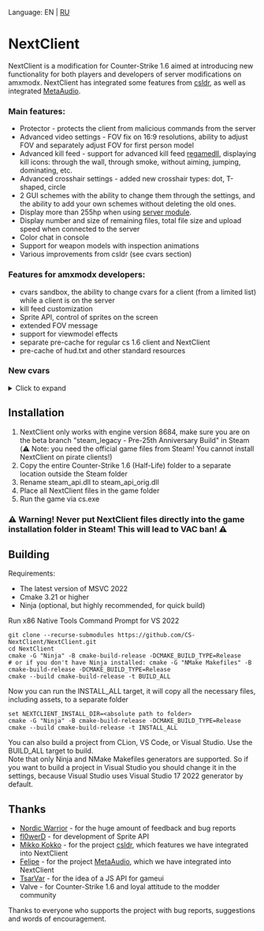 Language: EN | [RU](https://github.com/CS-NextClient/NextClient/blob/main/README.ru.md)

NextClient
==========

NextClient is a modification for Counter-Strike 1.6 aimed at introducing new functionality for both players and developers of server modifications on amxmodx.
NextClient has integrated some features from [csldr](https://github.com/mikkokko/csldr), as well as integrated [MetaAudio](https://github.com/LAGonauta/MetaAudio).

### Main features:
 - Protector - protects the client from malicious commands from the server
 - Advanced video settings - FOV fix on 16:9 resolutions, ability to adjust FOV and separately adjust FOV for first person model
 - Advanced kill feed - support for advanced kill feed [regamedll](https://github.com/s1lentq/ReGameDLL_CS/pull/858), displaying kill icons: through the wall, through smoke, without aiming, jumping, dominating, etc.
 - Advanced crosshair settings - added new crosshair types: dot, T-shaped, circle
 - 2 GUI schemes with the ability to change them through the settings, and the ability to add your own schemes without deleting the old ones.
 - Display more than 255hp when using [server module](https://github.com/CS-NextClient/NextClientServerApi).
 - Display number and size of remaining files, total file size and upload speed when connected to the server
 - Color chat in console
 - Support for weapon models with inspection animations
 - Various improvements from csldr (see cvars section)

### Features for amxmodx developers:
 - cvars sandbox, the ability to change cvars for a client (from a limited list) while a client is on the server
 - kill feed customization
 - Sprite API, control of sprites on the screen
 - extended FOV message
 - support for viewmodel effects
 - separate pre-cache for regular cs 1.6 client and NextClient
 - pre-cache of hud.txt and other standard resources

### New cvars
<details>
<summary>Click to expand</summary>

| Cvar name | Default value | Available in sandbox*       | Description |
| --- |---------------|-----------------------------| --- |
| viewmodel_disable_shift | 0             | Yes                         | Disable viewmodel shifting (when you looking up or down). |
| viewmodel_offset_x | 0             | Yes                         |  |
| viewmodel_offset_y | 0             | Yes                         |  |
| viewmodel_offset_z | 0             | Yes                         |  |
| viewmodel_fov | 90            | No                          | Min: 70<br/>Max: 100 |
| cl_crosshair_type | 0             | Yes                         | Crosshair type. 0 - crosshair, 1 - T-shaped, 2 - circle, 3 - dot. |
| cl_bobstyle | 0             | Yes                         | 0 for default bob, 1 for old style bob and 2 for CS:GO style bob. |
| cl_bobamt_vert | 0\.13         | Yes                         | Vertical scale for CS:GO style bob. |
| cl_bobamt_lat | 0\.32         | Yes                         | Lateral scale for CS:GO style bob. |
| cl_bob_lower_amt | 8             | Yes                         | Specifies how much the viewmodel moves inwards for CS:GO style bob. |
| cl_rollangle | 0             | Yes                         | Screen roll angle when strafing or looking (Quake effect). |
| cl_rollspeed | 200           | Yes                         | Screen roll speed when strafing or looking (Quake effect). |
| viewmodel_lag_scale | 0             | Yes                         | The value of the lag of the viewmodel from the crosshair (CS:GO effect). |
| viewmodel_lag_speed | 8             | Yes                         | The speed of the viewmodel following the crosshair (CS:GO effect). |
| fov_horplus | 0             | No                          | Enables Hor+ scaling for FOV. Fixes the FOV when playing with aspect ratios besides 4:3. |
| fov_angle | 90            | No (use ncl_setfov instead) | Min: 70<br/>Max: 100 |
| fov_lerp | 0             | No (use ncl_setfov instead) | FOV interpolation time in seconds. |
| hud_deathnotice_max | 5             | No                          | The maximum number of kill feed entries that can be displayed. |
| hud_deathnotice_old | 0             | No                          | Enable the old style of kill feed. |
| http_max_active_requests | 5             | No                          |  |
| http_max_requests_retries | 3             | No                          |   |

*Can the server change the value of a cvar using the cvars sandbox feature.
</details>

## Installation

1. NextClient only works with engine version 8684, make sure you are on the beta branch "steam_legacy - Pre-25th Anniversary Build" in Steam (⚠️ Note: you need the official game files from Steam! You cannot install NextClient on pirate clients!)
2. Copy the entire Counter-Strike 1.6 (Half-Life) folder to a separate location outside the Steam folder
3. Rename steam_api.dll to steam_api_orig.dll
4. Place all NextClient files in the game folder
5. Run the game via cs.exe

### ⚠️ Warning! Never put NextClient files directly into the game installation folder in Steam! This will lead to VAC ban! ⚠️

## Building
Requirements:
 - The latest version of MSVC 2022
 - Cmake 3.21 or higher
 - Ninja (optional, but highly recommended, for quick build)

Run x86 Native Tools Command Prompt for VS 2022
```
git clone --recurse-submodules https://github.com/CS-NextClient/NextClient.git
cd NextClient
cmake -G "Ninja" -B cmake-build-release -DCMAKE_BUILD_TYPE=Release
# or if you don't have Ninja installed: cmake -G "NMake Makefiles" -B cmake-build-release -DCMAKE_BUILD_TYPE=Release 
cmake --build cmake-build-release -t BUILD_ALL

```

Now you can run the INSTALL_ALL target, it will copy all the necessary files, including assets, to a separate folder
```
set NEXTCLIENT_INSTALL_DIR=<absolute path to folder>
cmake -G "Ninja" -B cmake-build-release -DCMAKE_BUILD_TYPE=Release
cmake --build cmake-build-release -t INSTALL_ALL
```

You can also build a project from CLion, VS Code, or Visual Studio. Use the BUILD_ALL target to build.  
Note that only Ninja and NMake Makefiles generators are supported. So if you want to build a project in Visual Studio you should change it in the settings, because Visual Studio uses Visual Studio 17 2022 generator by default.

## Thanks
- [Nordic Warrior](https://github.com/Nord1cWarr1or) - for the huge amount of feedback and bug reports
- [fl0werD](https://github.com/fl0werD) - for development of Sprite API
- [Mikko Kokko](https://github.com/mikkokko) - for the project [csldr](https://github.com/mikkokko/csldr), which features we have integrated into NextClient
- [Felipe](https://github.com/LAGonauta) - for the project [MetaAudio](https://github.com/LAGonauta/MetaAudio), which we have integrated into NextClient
- [TsarVar](https://tsarvar.com) - for the idea of a JS API for gameui
- Valve - for Counter-Strike 1.6 and loyal attitude to the modder community

Thanks to everyone who supports the project with bug reports, suggestions and words of encouragement.